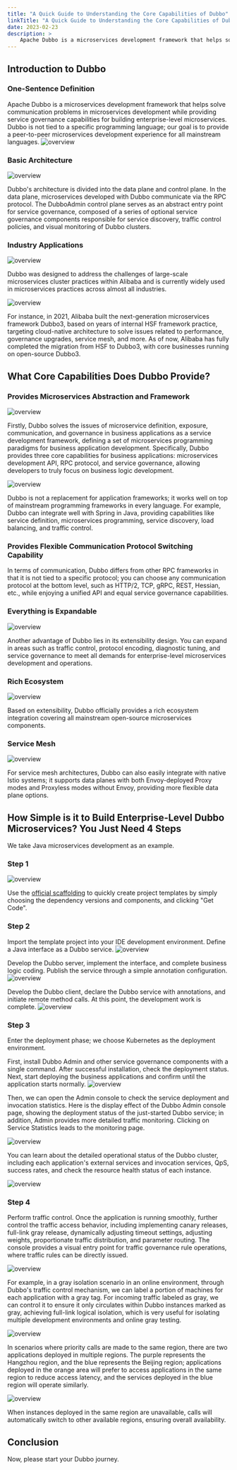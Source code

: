 ```yaml
---
title: "A Quick Guide to Understanding the Core Capabilities of Dubbo"
linkTitle: "A Quick Guide to Understanding the Core Capabilities of Dubbo"
date: 2023-02-23
description: >
    Apache Dubbo is a microservices development framework that helps solve communication issues in microservices development while providing service governance capabilities for building enterprise-level microservices. Dubbo is not tied to a specific programming language; our goal is to provide a peer-to-peer microservices development experience for all mainstream languages.
---
```


## Introduction to Dubbo

### One-Sentence Definition
Apache Dubbo is a microservices development framework that helps solve communication problems in microservices development while providing service governance capabilities for building enterprise-level microservices. Dubbo is not tied to a specific programming language; our goal is to provide a peer-to-peer microservices development experience for all mainstream languages.
![overview](/imgs/blog/2023/2/introduction/1-overview.jpg)

### Basic Architecture

![overview](/imgs/blog/2023/2/introduction/2-arc.jpg)

Dubbo's architecture is divided into the data plane and control plane. In the data plane, microservices developed with Dubbo communicate via the RPC protocol. The DubboAdmin control plane serves as an abstract entry point for service governance, composed of a series of optional service governance components responsible for service discovery, traffic control policies, and visual monitoring of Dubbo clusters.

### Industry Applications

![overview](/imgs/blog/2023/2/introduction/3-usecase.jpg)

Dubbo was designed to address the challenges of large-scale microservices cluster practices within Alibaba and is currently widely used in microservices practices across almost all industries.

![overview](/imgs/blog/2023/2/introduction/4-usecase-alibaba.jpg)

For instance, in 2021, Alibaba built the next-generation microservices framework Dubbo3, based on years of internal HSF framework practice, targeting cloud-native architecture to solve issues related to performance, governance upgrades, service mesh, and more. As of now, Alibaba has fully completed the migration from HSF to Dubbo3, with core businesses running on open-source Dubbo3.

## What Core Capabilities Does Dubbo Provide?

### Provides Microservices Abstraction and Framework

![overview](/imgs/blog/2023/2/introduction/5-framework.jpg)

Firstly, Dubbo solves the issues of microservice definition, exposure, communication, and governance in business applications as a service development framework, defining a set of microservices programming paradigms for business application development.
Specifically, Dubbo provides three core capabilities for business applications: microservices development API, RPC protocol, and service governance, allowing developers to truly focus on business logic development.

![overview](/imgs/blog/2023/2/introduction/6-extensibility.jpg)

Dubbo is not a replacement for application frameworks; it works well on top of mainstream programming frameworks in every language. For example, Dubbo can integrate well with Spring in Java, providing capabilities like service definition, microservices programming, service discovery, load balancing, and traffic control.

### Provides Flexible Communication Protocol Switching Capability

In terms of communication, Dubbo differs from other RPC frameworks in that it is not tied to a specific protocol; you can choose any communication protocol at the bottom level, such as HTTP/2, TCP, gRPC, REST, Hessian, etc., while enjoying a unified API and equal service governance capabilities.

### Everything is Expandable
![overview](/imgs/blog/2023/2/introduction/8-extensibility.jpg)

Another advantage of Dubbo lies in its extensibility design. You can expand in areas such as traffic control, protocol encoding, diagnostic tuning, and service governance to meet all demands for enterprise-level microservices development and operations.

### Rich Ecosystem
![overview](/imgs/blog/2023/2/introduction/9-ecosystem.jpg)

Based on extensibility, Dubbo officially provides a rich ecosystem integration covering all mainstream open-source microservices components.

### Service Mesh
![overview](/imgs/blog/2023/2/introduction/10-mesh.jpg)

For service mesh architectures, Dubbo can also easily integrate with native Istio systems; it supports data planes with both Envoy-deployed Proxy modes and Proxyless modes without Envoy, providing more flexible data plane options.

## How Simple is it to Build Enterprise-Level Dubbo Microservices? You Just Need 4 Steps
We take Java microservices development as an example.

### Step 1
![overview](/imgs/blog/2023/2/introduction/11-initializer.png)

Use the [official scaffolding](https://start.dubbo.apache.org/bootstrap.html) to quickly create project templates by simply choosing the dependency versions and components, and clicking "Get Code".

### Step 2
Import the template project into your IDE development environment.
Define a Java interface as a Dubbo service.
![overview](/imgs/blog/2023/2/introduction/12-interface.jpg)

Develop the Dubbo server, implement the interface, and complete business logic coding. Publish the service through a simple annotation configuration.
![overview](/imgs/blog/2023/2/introduction/13-impl.jpg)

Develop the Dubbo client, declare the Dubbo service with annotations, and initiate remote method calls. At this point, the development work is complete.
![overview](/imgs/blog/2023/2/introduction/14-reference.jpg)

### Step 3
Enter the deployment phase; we choose Kubernetes as the deployment environment.

First, install Dubbo Admin and other service governance components with a single command. After successful installation, check the deployment status. Next, start deploying the business applications and confirm until the application starts normally.
![overview](/imgs/blog/2023/2/introduction/15-deploy.jpg)

Then, we can open the Admin console to check the service deployment and invocation statistics. Here is the display effect of the Dubbo Admin console page, showing the deployment status of the just-started Dubbo service; in addition, Admin provides more detailed traffic monitoring. Clicking on Service Statistics leads to the monitoring page.

![overview](/imgs/blog/2023/2/introduction/16-admin.jpg)

You can learn about the detailed operational status of the Dubbo cluster, including each application's external services and invocation services, QpS, success rates, and check the resource health status of each instance.

![overview](/imgs/blog/2023/2/introduction/17-grafana1.png)

### Step 4
Perform traffic control. Once the application is running smoothly, further control the traffic access behavior, including implementing canary releases, full-link gray release, dynamically adjusting timeout settings, adjusting weights, proportionate traffic distribution, and parameter routing. The console provides a visual entry point for traffic governance rule operations, where traffic rules can be directly issued.

![overview](/imgs/blog/2023/2/introduction/19-gray.jpg)

For example, in a gray isolation scenario in an online environment, through Dubbo's traffic control mechanism, we can label a portion of machines for each application with a gray tag. For incoming traffic labeled as gray, we can control it to ensure it only circulates within Dubbo instances marked as gray, achieving full-link logical isolation, which is very useful for isolating multiple development environments and online gray testing.

![overview](/imgs/blog/2023/2/introduction/20-region.jpg)

In scenarios where priority calls are made to the same region, there are two applications deployed in multiple regions. The purple represents the Hangzhou region, and the blue represents the Beijing region; applications deployed in the orange area will prefer to access applications in the same region to reduce access latency, and the services deployed in the blue region will operate similarly.

![overview](/imgs/blog/2023/2/introduction/21-region.jpg)

When instances deployed in the same region are unavailable, calls will automatically switch to other available regions, ensuring overall availability.

## Conclusion
Now, please start your Dubbo journey.  
